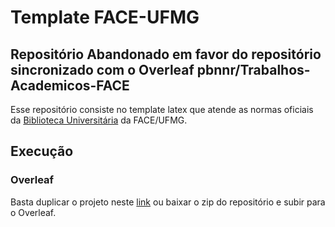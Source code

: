 # Template FACE-UFMG

## Repositório Abandonado em favor do repositório sincronizado com o Overleaf pbnnr/Trabalhos-Academicos-FACE

Esse repositório consiste no template latex que atende as normas oficiais da [Biblioteca Universitária](https://face.ufmg.br/component/phocadownload/category/1-bilioteca.html?download=5:manual-de-normalizacao) da FACE/UFMG.

## Execução

### Overleaf
Basta duplicar o projeto neste [link](https://www.overleaf.com/read/zhsmfnknbtww#489ff2) ou baixar o zip do repositório e subir para o Overleaf.
